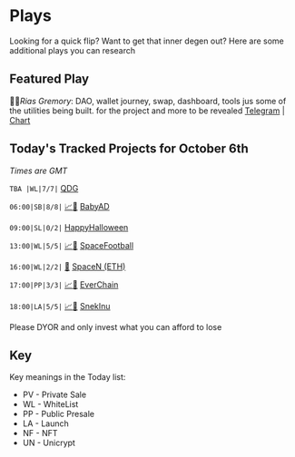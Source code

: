 
# Plays

Looking for a quick flip? Want to get that inner degen out? Here are some additional plays you can research

## Featured Play

👩‍🦰*Rias Gremory*: DAO, wallet journey, swap, dashboard, tools jus some of the utilities being built. for the project and more to be revealed
[Telegram](https://t.me/RiasGremoryPortal) | [Chart](https://dexscreener.com/ethereum/0xb51594259199E2a237aD2EEAf2A4A13dB8FD44B3)

## Today's Tracked Projects for October 6th
_Times are GMT_

`TBA |WL|7/7|`  [QDG](https://t.me/qatardogegrow)

`06:00|SB|8/8|` [📈](https://app.nexuscrypto.com/token/bsc/0x3998d546ef53915a073b7932f2a82525caeabbd4)[📲](https://www.pinksale.finance/launchpad/0x46511edeD93472E2fa65D8699c4575c6D3Df9271?chain=BSC) [BabyAD](https://t.me/BabyAngel_DustPortal)

`09:00|SL|0/2|`  [HappyHalloween](https://t.me/HappyHalloween_Portal)

`13:00|WL|5/5|` [📈](https://app.nexuscrypto.com/token/bsc/0x756fe94af18f0e2785ff6cab27238f80ef6a6597)[📲](https://www.pinksale.finance/launchpad/0x842936847F989BE3c4c0888F28518b257317d51a?chain=BSC) [SpaceFootball](https://t.me/SpaceFootball_CN)

`16:00|WL|2/2|` [📲](https://gempad.app/presale/0x445970597d91baaA4ED151Be5aC2AE3698130596?chainId=1) [SpaceN (ETH)](https://t.me/officialspacen)

`17:00|PP|3/3|` [📈](https://app.nexuscrypto.com/token/bsc/0xbec511e6f74989002aa2be18a651bfb290cd911d)[📲](https://www.pinksale.finance/launchpad/0xd49990a8192bbcd67d4BeD9Af6dde1116c1FafCb?chain=BSC) [EverChain](https://t.me/EverChainOfficial)

`18:00|LA|5/5|` [📈](https://app.nexuscrypto.com/token/bsc/0x002c0d606aa9671137cad6253b05f28123697384)[📲](https://www.pinksale.finance/launchpad/0x8ce172557942892D82CdbD97e6c61Ec777A58259?chain=BSC) [SnekInu](https://t.me/SnekInu)

Please DYOR and only invest what you can afford to lose

## Key
Key meanings in the Today list:

- PV - Private Sale
- WL - WhiteList
- PP - Public Presale
- LA - Launch
- NF - NFT
- UN - Unicrypt